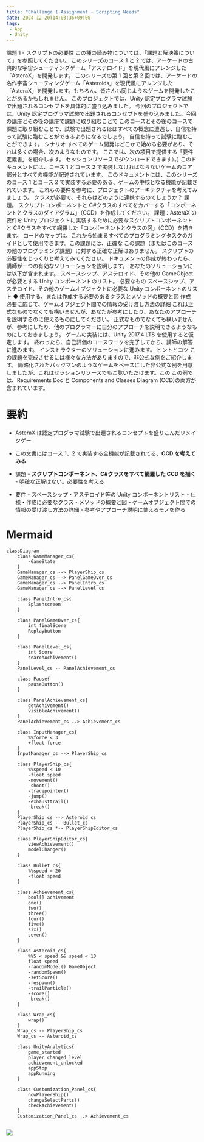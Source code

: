 ```yaml
---
title: "Challenge 1 Assignment - Scripting Needs"
date: 2024-12-20T14:03:36+09:00
tags: 
 - App
 - Unity
---
```


課題 1 - スクリプトの必要性
この種の読み物については、「課題と解決策について」を参照してください。
このシリーズのコース 1 と 2 では、アーケードの古典的な宇宙シューティングゲーム「アステロイド」を現代風にアレンジした「AsteraX」を開発します。
このシリーズの第 1 回と第 2 回では、アーケードの名作宇宙シューティングゲーム「Asteroids」を現代風にアレンジした「AsteraX」を開発します。もちろん、皆さんも同じようなゲームを開発したことがあるかもしれません。
このプロジェクトでは、Unity 認定プログラマ試験で出題されるコンセプトを具体的に盛り込みました。
今回のプロジェクトでは、Unity 認定プログラマ試験で出題されるコンセプトを盛り込みました。今回の講座とその後の講座で課題に取り組むことで
このコースとその後のコースで課題に取り組むことで、試験で出題されるほぼすべての概念に遭遇し、自信を持って試験に臨むことができるようになるでしょう。
自信を持って試験に臨むことができます。
シナリオ
すべてのゲーム開発はどこかで始める必要があり、それは多くの場合、次のようなものです。
ここでは、次の項目で提供する「要件定義書」を紹介します。
セッションリソースでダウンロードできます）。) このドキュメントには、コース 1 とコース 2 で実装しなければならないゲームのコア部分とすべての機能が記述されています。
このドキュメントには、このシリーズのコース 1 とコース 2 で実装する必要のある、ゲームの中核となる機能が記載されています。
これらの要件を参考に、プロジェクトのアーキテクチャを考えてみましょう。
クラスが必要で、それらはどのように連携するのでしょうか？
課題。
スクリプトコンポーネントと C#クラスのすべてをカバーする「コンポーネントとクラスのダイアグラム」（CCD）を作成してください。
課題：AsteraX の要件を Unity プロジェクトに実装するために必要なスクリプトコンポーネントと C#クラスをすべて網羅した「コンポーネントとクラスの図」（CCD）を描きます。
コードのマップは、これから始まるすべてのプログラミングタスクのガイドとして使用できます。この課題には、正確な
この課題（またはこのコースの他のプログラミング課題）に対する正確な正解はありません。
スクリプトの必要性をじっくりと考えてみてください。
ドキュメントの作成が終わったら、講師が一つの有効なソリューションを説明します。
あなたのソリューションには以下が含まれます。
スペースシップ、アステロイド、その他の GameObject が必要とする Unity コンポーネントのリスト。
必要なもの
スペースシップ、アステロイド、その他のゲームオブジェクトに必要な Unity コンポーネントのリスト ● 使用する、または作成する必要のあるクラスとメソッドの概要と図
作成
必要に応じて、ゲームオブジェクト間での情報の受け渡し方法の詳細
これは正式なものでなくても構いませんが、あなたが参考にしたり、あなたのアプローチを説明するのに使えるものにしてください。
正式なものでなくても構いませんが、参考にしたり、他のプログラマーに自分のアプローチを説明できるようなものにしておきましょう。
ゲームの実装には、Unity 2017.4 LTS を使用すると仮定します。
終わったら、自己評価のコースワークを完了してから、講師の解答に進みます。
インストラクターのソリューションに進みます。
ヒントとコツ
この課題を完成させるには様々な方法がありますので、非公式な例をご紹介します。
簡略化されたパックマンのようなゲームをベースにした非公式な例を用意しましたが、これはセッションリソースでもご覧いただけます。この
この例では、Requirements Doc と Components and Classes Diagram (CCD)の両方が含まれています。

# 要約

- AsteraX は認定プログラマ試験で出題されるコンセプトを盛りこんだリメイクゲー
- この文書にはコース 1、2 で実装する全機能が記載されてる、**CCD を考えてみる**

- 課題 - **スクリプトコンポーネント、C#クラスをすべて網羅した CCD を描く** - 明確な正解はない。必要性を考える
- 要件 - スペースシップ・アステロイド等の Unity コンポーネントリスト - 仕様・作成に必要なクラス・メソッドの概要と図 - ゲームオブジェクト間での情報の受け渡し方法の詳細 - 参考やアプローチ説明に使えるモノを作る

# Mermaid

```mermaid
classDiagram
	class GameManager_cs{
		-GameState
	}
	GameManager_cs --> PlayerShip_cs
	GameManager_cs --> PanelGameOver_cs
	GameManager_cs --> PanelIntro_cs
	GameManager_cs --> PanelLevel_cs

	class PanelIntro_cs{
		Splashscreen
	}

	class PanelGameOver_cs{
		int finalScore
		Replaybutton
	}

	class PanelLevel_cs{
		int Score
		searchAchivement()
	}
	PanelLevel_cs -- PanelAchievement_cs

	class Pause{
		pauseButton()
	}

	class PanelAchievement_cs{
		getAchivement()
		visibleAchivement()
	}
	PanelAchievement_cs ..> Achievement_cs

	class InputManager_cs{
		%%force < 3
		+float force
	}
	InputManager_cs --> PlayerShip_cs

	class PlayerShip_cs{
		%%speed < 10
		-float speed
		-movement()
		-shoot()
		-tracepointer()
		-jump()
		-exhausttrail()
		-break()
	}
	PlayerShip_cs --> Asteroid_cs
	PlayerShip_cs -- Bullet_cs
	PlayerShip_cs *-- PlayerShipEditor_cs

	class PlayerShipEditor_cs{
		viewAchievement()
		modelChanger()
	}

	class Bullet_cs{
		%%speed = 20
		-float speed
	}

	class Achievement_cs{
		bool[] achivement
		one()
		two()
		three()
		four()
		five()
		six()
		seven()
	}

	class Asteroid_cs{
		%%5 < speed && speed < 10
		float speed
		-randomModel() GameObject
		-randomSpawn()
		-setScore()
		-respawn()
		-trailParticle()
		-score()
		-break()
	}

	class Wrap_cs{
		wrap()
	}
	Wrap_cs -- PlayerShip_cs
	Wrap_cs -- Asteroid_cs

	class UnityAnalytics{
		game_started
		player_changed_level
		achievement_unlocked
		appStop
		appRunning
	}

	class Customization_Panel_cs{
		nowPlayerShip()
		changeSelectParts()
		checkAchievement()
	}
	Customization_Panel_cs ..> Achievement_cs


```



![](Images/Pasted%20image%2020210728135233.png)
